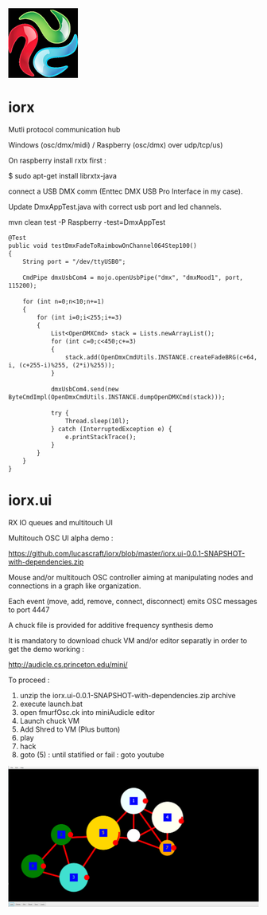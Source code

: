 <img src="https://github.com/lucascraft/iorx/blob/master/iorx.png"/>

# iorx 

Mutli protocol communication hub

Windows  (osc/dmx/midi) / Raspberry (osc/dmx) over udp/tcp/us)

On raspberry install rxtx first :

$ sudo apt-get install librxtx-java

connect a USB DMX comm (Enttec DMX USB Pro Interface in my case).

Update DmxAppTest.java with correct usb port and led channels.

mvn clean test -P Raspberry -test=DmxAppTest 



	@Test
	public void testDmxFadeToRaimbowOnChannel064Step100()
	{
		String port = "/dev/ttyUSB0";
		
		CmdPipe dmxUsbCom4 = mojo.openUsbPipe("dmx", "dmxMood1", port, 115200);
		
		for (int n=0;n<10;n+=1)
		{
			for (int i=0;i<255;i+=3)
			{
				List<OpenDMXCmd> stack = Lists.newArrayList();
				for (int c=0;c<450;c+=3)
				{
					stack.add(OpenDmxCmdUtils.INSTANCE.createFadeBRG(c+64, i, (c+255-i)%255, (2*i)%255));
				}				
				
				dmxUsbCom4.send(new ByteCmdImpl(OpenDmxCmdUtils.INSTANCE.dumpOpenDMXCmd(stack)));
				
				try {
					Thread.sleep(10l);
				} catch (InterruptedException e) {
					e.printStackTrace();
				}
			}
		}
	}


# iorx.ui

RX IO queues and multitouch UI

Multitouch OSC UI alpha demo :

https://github.com/lucascraft/iorx/blob/master/iorx.ui-0.0.1-SNAPSHOT-with-dependencies.zip

Mouse and/or multitouch OSC controller aiming at manipulating nodes and connections in a graph like organization.

Each event (move, add, remove, connect, disconnect) emits OSC messages to port 4447

A chuck file is provided for additive frequency synthesis demo

It is mandatory to download chuck VM and/or editor separatly in order to get the demo working :

http://audicle.cs.princeton.edu/mini/

To proceed :

1) unzip the iorx.ui-0.0.1-SNAPSHOT-with-dependencies.zip archive
2) execute launch.bat
3) open fmurfOsc.ck into miniAudicle editor
3) Launch chuck VM
4) Add Shred to VM (Plus button)
5) play
6) hack
7) goto (5) : until statified or fail : goto youtube 


<img src="demo-multtouch-iorx-ui.png"/>
